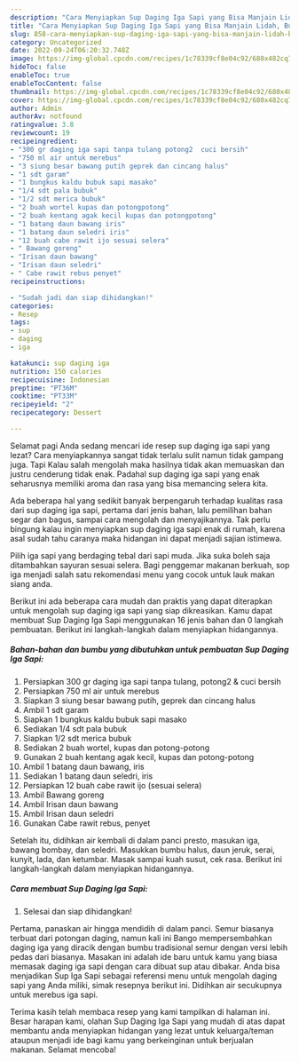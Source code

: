 ```yaml
---
description: "Cara Menyiapkan Sup Daging Iga Sapi yang Bisa Manjain Lidah, Buat Buka Puasa Enak"
title: "Cara Menyiapkan Sup Daging Iga Sapi yang Bisa Manjain Lidah, Buat Buka Puasa Enak"
slug: 858-cara-menyiapkan-sup-daging-iga-sapi-yang-bisa-manjain-lidah-buat-buka-puasa-enak
category: Uncategorized
date: 2022-09-24T06:20:32.748Z
image: https://img-global.cpcdn.com/recipes/1c78339cf8e04c92/680x482cq70/sup-daging-iga-sapi-foto-resep-utama.jpg
hideToc: false
enableToc: true
enableTocContent: false
thumbnail: https://img-global.cpcdn.com/recipes/1c78339cf8e04c92/680x482cq70/sup-daging-iga-sapi-foto-resep-utama.jpg
cover: https://img-global.cpcdn.com/recipes/1c78339cf8e04c92/680x482cq70/sup-daging-iga-sapi-foto-resep-utama.jpg
author: Admin
authorAv: notfound
ratingvalue: 3.8
reviewcount: 19
recipeingredient:
- "300 gr daging iga sapi tanpa tulang potong2  cuci bersih"
- "750 ml air untuk merebus"
- "3 siung besar bawang putih geprek dan cincang halus"
- "1 sdt garam"
- "1 bungkus kaldu bubuk sapi masako"
- "1/4 sdt pala bubuk"
- "1/2 sdt merica bubuk"
- "2 buah wortel kupas dan potongpotong"
- "2 buah kentang agak kecil kupas dan potongpotong"
- "1 batang daun bawang iris"
- "1 batang daun seledri iris"
- "12 buah cabe rawit ijo sesuai selera"
- " Bawang goreng"
- "Irisan daun bawang"
- "Irisan daun seledri"
- " Cabe rawit rebus penyet"
recipeinstructions:

- "Sudah jadi dan siap dihidangkan!"
categories:
- Resep
tags:
- sup
- daging
- iga

katakunci: sup daging iga 
nutrition: 150 calories
recipecuisine: Indonesian
preptime: "PT36M"
cooktime: "PT33M"
recipeyield: "2"
recipecategory: Dessert

---
```



Selamat pagi Anda sedang mencari ide resep sup daging iga sapi yang lezat? Cara menyiapkannya sangat tidak terlalu sulit namun tidak gampang juga. Tapi Kalau salah mengolah maka hasilnya tidak akan memuaskan dan justru cenderung tidak enak. Padahal sup daging iga sapi yang enak seharusnya memiliki aroma dan rasa yang bisa memancing selera kita.


Ada beberapa hal yang sedikit banyak berpengaruh terhadap kualitas rasa dari sup daging iga sapi, pertama dari jenis bahan, lalu pemilihan bahan segar dan bagus, sampai cara mengolah dan menyajikannya. Tak perlu bingung kalau ingin menyiapkan sup daging iga sapi enak di rumah, karena asal sudah tahu caranya maka hidangan ini dapat menjadi sajian istimewa.

Pilih iga sapi yang berdaging tebal dari sapi muda. Jika suka boleh saja ditambahkan sayuran sesuai selera. Bagi penggemar makanan berkuah, sop iga menjadi salah satu rekomendasi menu yang cocok untuk lauk makan siang anda.


Berikut ini ada beberapa cara mudah dan praktis yang dapat diterapkan untuk mengolah sup daging iga sapi yang siap dikreasikan. Kamu dapat membuat Sup Daging Iga Sapi menggunakan 16 jenis bahan dan 0 langkah pembuatan. Berikut ini langkah-langkah dalam menyiapkan hidangannya.

<!--inarticleads1-->

##### Bahan-bahan dan bumbu yang dibutuhkan untuk pembuatan Sup Daging Iga Sapi:

1. Persiapkan 300 gr daging iga sapi tanpa tulang, potong2 &amp; cuci bersih
1. Persiapkan 750 ml air untuk merebus
1. Siapkan 3 siung besar bawang putih, geprek dan cincang halus
1. Ambil 1 sdt garam
1. Siapkan 1 bungkus kaldu bubuk sapi masako
1. Sediakan 1/4 sdt pala bubuk
1. Siapkan 1/2 sdt merica bubuk
1. Sediakan 2 buah wortel, kupas dan potong-potong
1. Gunakan 2 buah kentang agak kecil, kupas dan potong-potong
1. Ambil 1 batang daun bawang, iris
1. Sediakan 1 batang daun seledri, iris
1. Persiapkan 12 buah cabe rawit ijo (sesuai selera)
1. Ambil  Bawang goreng
1. Ambil Irisan daun bawang
1. Ambil Irisan daun seledri
1. Gunakan  Cabe rawit rebus, penyet


Setelah itu, didihkan air kembali di dalam panci presto, masukan iga, bawang bombay, dan seledri. Masukkan bumbu halus, daun jeruk, serai, kunyit, lada, dan ketumbar. Masak sampai kuah susut, cek rasa. Berikut ini langkah-langkah dalam menyiapkan hidangannya. 

<!--inarticleads2-->

##### Cara membuat Sup Daging Iga Sapi:


1. Selesai dan siap dihidangkan!

Pertama, panaskan air hingga mendidih di dalam panci. Semur biasanya terbuat dari potongan daging, namun kali ini Bango mempersembahkan daging iga yang diracik dengan bumbu tradisional semur dengan versi lebih pedas dari biasanya. Masakan ini adalah ide baru untuk kamu yang biasa memasak daging iga sapi dengan cara dibuat sup atau dibakar. Anda bisa menjadikan Sup Iga Sapi sebagai referensi menu untuk mengolah daging sapi yang Anda miliki, simak resepnya berikut ini. Didihkan air secukupnya untuk merebus iga sapi. 

Terima kasih telah membaca resep yang kami tampilkan di halaman ini. Besar harapan kami, olahan Sup Daging Iga Sapi yang mudah di atas dapat membantu anda menyiapkan hidangan yang lezat untuk keluarga/teman ataupun menjadi ide bagi kamu yang berkeinginan untuk berjualan makanan. Selamat mencoba!
